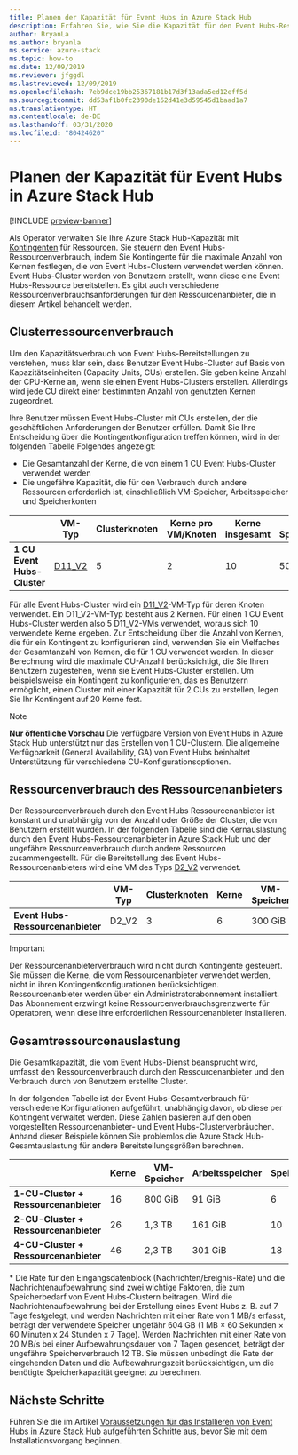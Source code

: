 ```yaml
---
title: Planen der Kapazität für Event Hubs in Azure Stack Hub
description: Erfahren Sie, wie Sie die Kapazität für den Event Hubs-Ressourcenanbieter in Azure Stack Hub planen.
author: BryanLa
ms.author: bryanla
ms.service: azure-stack
ms.topic: how-to
ms.date: 12/09/2019
ms.reviewer: jfggdl
ms.lastreviewed: 12/09/2019
ms.openlocfilehash: 7eb9dce19bb25367181b17d3f13ada5ed12eff5d
ms.sourcegitcommit: dd53af1b0fc2390de162d41e3d59545d1baad1a7
ms.translationtype: HT
ms.contentlocale: de-DE
ms.lasthandoff: 03/31/2020
ms.locfileid: "80424620"
---
```

# <a name="how-to-do-capacity-planning-for-event-hubs-on-azure-stack-hub"></a>Planen der Kapazität für Event Hubs in Azure Stack Hub

[!INCLUDE [preview-banner](../includes/event-hubs-preview.md)]

Als Operator verwalten Sie Ihre Azure Stack Hub-Kapazität mit [Kontingenten](azure-stack-quota-types.md) für Ressourcen. Sie steuern den Event Hubs-Ressourcenverbrauch, indem Sie Kontingente für die maximale Anzahl von Kernen festlegen, die von Event Hubs-Clustern verwendet werden können. Event Hubs-Cluster werden von Benutzern erstellt, wenn diese eine Event Hubs-Ressource bereitstellen. Es gibt auch verschiedene Ressourcenverbrauchsanforderungen für den Ressourcenanbieter, die in diesem Artikel behandelt werden.

## <a name="cluster-resource-consumption"></a>Clusterressourcenverbrauch

Um den Kapazitätsverbrauch von Event Hubs-Bereitstellungen zu verstehen, muss klar sein, dass Benutzer Event Hubs-Cluster auf Basis von Kapazitätseinheiten (Capacity Units, CUs) erstellen. Sie geben keine Anzahl der CPU-Kerne an, wenn sie einen Event Hubs-Clusters erstellen. Allerdings wird jede CU direkt einer bestimmten Anzahl von genutzten Kernen zugeordnet. 

Ihre Benutzer müssen Event Hubs-Cluster mit CUs erstellen, der die geschäftlichen Anforderungen der Benutzer erfüllen. Damit Sie Ihre Entscheidung über die Kontingentkonfiguration treffen können, wird in der folgenden Tabelle Folgendes angezeigt:
- Die Gesamtanzahl der Kerne, die von einem 1 CU Event Hubs-Cluster verwendet werden
- Die ungefähre Kapazität, die für den Verbrauch durch andere Ressourcen erforderlich ist, einschließlich VM-Speicher, Arbeitsspeicher und Speicherkonten

| | VM-Typ | Clusterknoten | Kerne pro VM/Knoten | Kerne insgesamt | VM-Speicher | Arbeitsspeicher | Speicherkonten |
|-|---------|-------|-------------------|-------------|------------|--------|------------------|
| **1 CU Event Hubs-Cluster** | [D11_V2](../user/azure-stack-vm-sizes.md#mo-dv2) | 5 | 2 | 10 | 500 GiB | 70 GiB | 4 |

Für alle Event Hubs-Cluster wird ein [D11_V2](../user/azure-stack-vm-sizes.md#mo-dv2)-VM-Typ für deren Knoten verwendet. Ein D11_V2-VM-Typ besteht aus 2 Kernen. Für einen 1 CU Event Hubs-Cluster werden also 5 D11_V2-VMs verwendet, woraus sich 10 verwendete Kerne ergeben. Zur Entscheidung über die Anzahl von Kernen, die für ein Kontingent zu konfigurieren sind, verwenden Sie ein Vielfaches der Gesamtanzahl von Kernen, die für 1 CU verwendet werden. In dieser Berechnung wird die maximale CU-Anzahl berücksichtigt, die Sie Ihren Benutzern zugestehen, wenn sie Event Hubs-Cluster erstellen. Um beispielsweise ein Kontingent zu konfigurieren, das es Benutzern ermöglicht, einen Cluster mit einer Kapazität für 2 CUs zu erstellen, legen Sie Ihr Kontingent auf 20 Kerne fest.

> [!NOTE]
> **Nur öffentliche Vorschau** Die verfügbare Version von Event Hubs in Azure Stack Hub unterstützt nur das Erstellen von 1 CU-Clustern. Die allgemeine Verfügbarkeit (General Availability, GA) von Event Hubs beinhaltet Unterstützung für verschiedene CU-Konfigurationsoptionen.

## <a name="resource-provider-resource-consumption"></a>Ressourcenverbrauch des Ressourcenanbieters  

Der Ressourcenverbrauch durch den Event Hubs Ressourcenanbieter ist konstant und unabhängig von der Anzahl oder Größe der Cluster, die von Benutzern erstellt wurden. In der folgenden Tabelle sind die Kernauslastung durch den Event Hubs-Ressourcenanbieter in Azure Stack Hub und der ungefähre Ressourcenverbrauch durch andere Ressourcen zusammengestellt. Für die Bereitstellung des Event Hubs-Ressourcenanbieters wird eine VM des Typs [D2_V2](/user/azure-stack-vm-sizes#dv2-series) verwendet.

|                                  | VM-Typ | Clusterknoten | Kerne | VM-Speicher | Arbeitsspeicher | Speicherkonten |
|----------------------------------|---------|-------|-------|------------|--------|------------------|
| **Event Hubs-Ressourcenanbieter** | D2_V2   | 3     | 6     | 300 GiB    | 21 GiB | 2                |

> [!IMPORTANT]
> Der Ressourcenanbieterverbrauch wird nicht durch Kontingente gesteuert. Sie müssen die Kerne, die vom Ressourcenanbieter verwendet werden, nicht in ihren Kontingentkonfigurationen berücksichtigen. Ressourcenanbieter werden über ein Administratorabonnement installiert. Das Abonnement erzwingt keine Ressourcenverbrauchsgrenzwerte für Operatoren, wenn diese ihre erforderlichen Ressourcenanbieter installieren.

## <a name="total-resource-consumption"></a>Gesamtressourcenauslastung

Die Gesamtkapazität, die vom Event Hubs-Dienst beansprucht wird, umfasst den Ressourcenverbrauch durch den Ressourcenanbieter und den Verbrauch durch von Benutzern erstellte Cluster.

In der folgenden Tabelle ist der Event Hubs-Gesamtverbrauch für verschiedene Konfigurationen aufgeführt, unabhängig davon, ob diese per Kontingent verwaltet werden. Diese Zahlen basieren auf den oben vorgestellten Ressourcenanbieter- und Event Hubs-Clusterverbräuchen. Anhand dieser Beispiele können Sie problemlos die Azure Stack Hub-Gesamtauslastung für andere Bereitstellungsgrößen berechnen.

|                                      | Kerne | VM-Speicher | Arbeitsspeicher  | Speicherkonten | Gesamtspeicher |
|--------------------------------------|-------|------------|---------|------------------|---------------|
| **1-CU-Cluster + Ressourcenanbieter** | 16    | 800 GiB    | 91 GiB  | 6                | unterschiedlich\*    |
| **2-CU-Cluster + Ressourcenanbieter** | 26    | 1,3 TB     | 161 GiB | 10               | unterschiedlich\*    |
| **4-CU-Cluster + Ressourcenanbieter** | 46    | 2,3 TB     | 301 GiB | 18               | unterschiedlich\*    |

\* Die Rate für den Eingangsdatenblock (Nachrichten/Ereignis-Rate) und die Nachrichtenaufbewahrung sind zwei wichtige Faktoren, die zum Speicherbedarf von Event Hubs-Clustern beitragen. Wird die Nachrichtenaufbewahrung bei der Erstellung eines Event Hubs z. B. auf 7 Tage festgelegt, und werden Nachrichten mit einer Rate von 1 MB/s erfasst, beträgt der verwendete Speicher ungefähr 604 GB (1 MB × 60 Sekunden × 60 Minuten x 24 Stunden x 7 Tage). Werden Nachrichten mit einer Rate von 20 MB/s bei einer Aufbewahrungsdauer von 7 Tagen gesendet, beträgt der ungefähre Speicherverbrauch 12 TB. Sie müssen unbedingt die Rate der eingehenden Daten und die Aufbewahrungszeit berücksichtigen, um die benötigte Speicherkapazität geeignet zu berechnen.

## <a name="next-steps"></a>Nächste Schritte

Führen Sie die im Artikel [Voraussetzungen für das Installieren von Event Hubs in Azure Stack Hub](event-hubs-rp-prerequisites.md) aufgeführten Schritte aus, bevor Sie mit dem Installationsvorgang beginnen.





